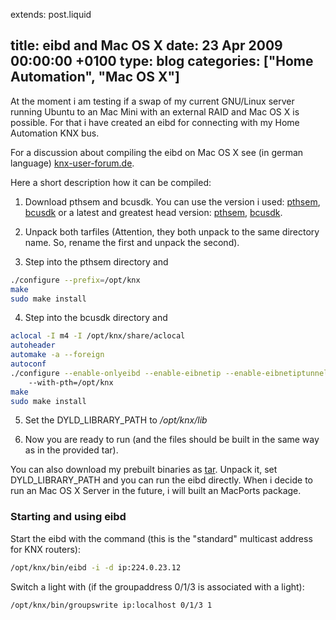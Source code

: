 extends: post.liquid

title: eibd and Mac OS X
date: 23 Apr 2009 00:00:00 +0100
type: blog
categories: ["Home Automation", "Mac OS X"]
---

At the moment i am testing if a swap of my current GNU/Linux server running Ubuntu to an Mac Mini with an external RAID and Mac OS X
is possible. For that i have created an eibd for connecting with my Home Automation KNX bus.

For a discussion about compiling the eibd on Mac OS X see (in german language) [knx-user-forum.de](http://knx-user-forum.de/knx-eib-forum/4323-eibd-o-ae-fuer-apple-mac-2.html).

<!-- more -->

Here a short description how it can be compiled:

1. Download pthsem and bcusdk. You can use the version i used: [pthsem](http://bcusdk.git.sourceforge.net/git/gitweb.cgi?p=bcusdk;a=snapshot;h=0a0207ed3c5098af460f6f27f15f1761be8847ef;sf=tgz),
[bcusdk](http://repo.or.cz/w/bcusdk.git?a=snapshot;h=7d5371f4dc043e0f92211a3e2b671b59f824cfa7;sf=tgz) or a latest and greatest head version:
[pthsem](http://bcusdk.git.sourceforge.net/git/gitweb.cgi?p=bcusdk;a=snapshot;h=refs/heads/pthsem/master;sf=tgz),
[bcusdk](http://bcusdk.git.sourceforge.net/git/gitweb.cgi?p=bcusdk;a=snapshot;h=HEAD;sf=tgz).

2. Unpack both tarfiles (Attention, they both unpack to the same directory name. So, rename the first and unpack the second).

3. Step into the pthsem directory and

```bash
./configure --prefix=/opt/knx
make
sudo make install
```

4. Step into the bcusdk directory and

```bash
aclocal -I m4 -I /opt/knx/share/aclocal
autoheader
automake -a --foreign
autoconf
./configure --enable-onlyeibd --enable-eibnetip --enable-eibnetiptunnel --enable-eibnetipserver --prefix=/opt/knx
    --with-pth=/opt/knx
make
sudo make install
```

5. Set the DYLD_LIBRARY_PATH to */opt/knx/lib*


6. Now you are ready to run (and the files should be built in the same way as in the provided tar).


You can also download my prebuilt binaries as [tar](eibd.tar.gz). Unpack it, set DYLD_LIBRARY_PATH and you can run
the eibd directly. When i decide to run an Mac OS X Server in the future, i will built an MacPorts package.

### Starting and using eibd

Start the eibd with the command (this is the "standard" multicast address for KNX routers):

```bash
/opt/knx/bin/eibd -i -d ip:224.0.23.12
```

Switch a light with (if the groupaddress 0/1/3 is associated with a light):

```bash
/opt/knx/bin/groupswrite ip:localhost 0/1/3 1
```

